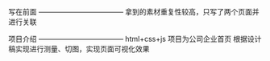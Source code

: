 写在前面
————————————
拿到的素材重复性较高，只写了两个页面并进行关联

项目介绍
————————————
html+css+js
项目为公司企业首页
根据设计稿实现进行测量、切图，实现页面可视化效果


